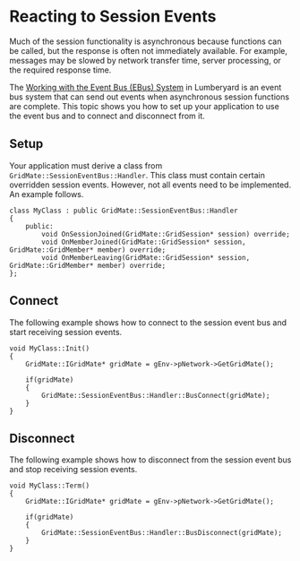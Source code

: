 # Reacting to Session Events<a name="network-session-service-events"></a>

Much of the session functionality is asynchronous because functions can be called, but the response is often not immediately available\. For example, messages may be slowed by network transfer time, server processing, or the required response time\.

The [Working with the Event Bus \(EBus\) System](ebus-intro.md) in Lumberyard is an event bus system that can send out events when asynchronous session functions are complete\. This topic shows you how to set up your application to use the event bus and to connect and disconnect from it\.

## Setup<a name="network-session-service-events-setup"></a>

Your application must derive a class from `GridMate::SessionEventBus::Handler`\. This class must contain certain overridden session events\. However, not all events need to be implemented\. An example follows\.

```
class MyClass : public GridMate::SessionEventBus::Handler
{
    public:
        void OnSessionJoined(GridMate::GridSession* session) override;
        void OnMemberJoined(GridMate::GridSession* session, GridMate::GridMember* member) override;
        void OnMemberLeaving(GridMate::GridSession* session, GridMate::GridMember* member) override;
};
```

## Connect<a name="network-session-service-events-connect"></a>

The following example shows how to connect to the session event bus and start receiving session events\.

```
void MyClass::Init()
{
    GridMate::IGridMate* gridMate = gEnv->pNetwork->GetGridMate();

    if(gridMate)
    {
        GridMate::SessionEventBus::Handler::BusConnect(gridMate);
    }
}
```

## Disconnect<a name="network-session-service-events-disconnect"></a>

The following example shows how to disconnect from the session event bus and stop receiving session events\.

```
void MyClass::Term()
{
    GridMate::IGridMate* gridMate = gEnv->pNetwork->GetGridMate();

    if(gridMate)
    {
        GridMate::SessionEventBus::Handler::BusDisconnect(gridMate);
    }
}
```